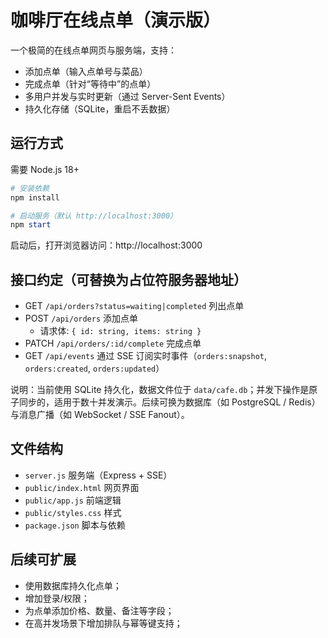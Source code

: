 # 咖啡厅在线点单（演示版）

一个极简的在线点单网页与服务端，支持：
- 添加点单（输入点单号与菜品）
- 完成点单（针对“等待中”的点单）
- 多用户并发与实时更新（通过 Server-Sent Events）
- 持久化存储（SQLite，重启不丢数据）

## 运行方式

需要 Node.js 18+

```powershell
# 安装依赖
npm install

# 启动服务（默认 http://localhost:3000）
npm start
```

启动后，打开浏览器访问：http://localhost:3000

## 接口约定（可替换为占位符服务器地址）

- GET `/api/orders?status=waiting|completed` 列出点单
- POST `/api/orders` 添加点单
  - 请求体: `{ id: string, items: string }`
- PATCH `/api/orders/:id/complete` 完成点单
- GET `/api/events` 通过 SSE 订阅实时事件（`orders:snapshot`, `orders:created`, `orders:updated`）

说明：当前使用 SQLite 持久化，数据文件位于 `data/cafe.db`；并发下操作是原子同步的，适用于数十并发演示。后续可换为数据库（如 PostgreSQL / Redis）与消息广播（如 WebSocket / SSE Fanout）。

## 文件结构

- `server.js` 服务端（Express + SSE）
- `public/index.html` 网页界面
- `public/app.js` 前端逻辑
- `public/styles.css` 样式
- `package.json` 脚本与依赖

## 后续可扩展

- 使用数据库持久化点单；
- 增加登录/权限；
- 为点单添加价格、数量、备注等字段；
- 在高并发场景下增加排队与幂等键支持；
